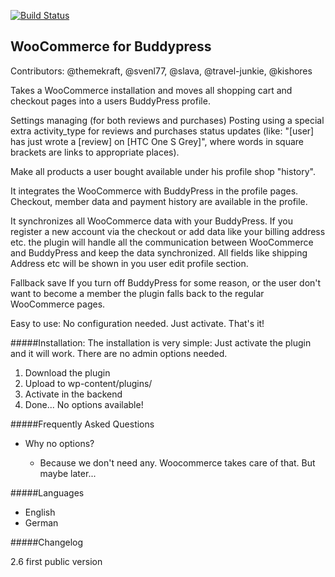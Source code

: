 [![Build Status](https://travis-ci.org/Themekraft/wc4bp.svg?branch=master)](https://travis-ci.org/Themekraft/wc4bp)

## WooCommerce for Buddypress

Contributors: @themekraft, @svenl77, @slava, @travel-junkie, @kishores

Takes a WooCommerce installation and moves all shopping cart and checkout pages into a users BuddyPress profile.

Settings managing (for both reviews and purchases)
Posting using a special extra activity_type for reviews and purchases status updates (like: "[user] has just wrote a [review] on [HTC One S Grey]", where words in square brackets are links to appropriate places).

Make all products a user bought available under his profile shop "history".

It integrates the WooCommerce with BuddyPress in the profile pages.
Checkout, member data and payment history are available in the profile.

It synchronizes all WooCommerce data with your BuddyPress.
If you register a new account via the checkout or add data like your billing address etc. the plugin will handle all the communication between WooCommerce and BuddyPress and keep the data synchronized.
All fields like shipping Address etc will be shown in you user edit profile section.

Fallback save
If you turn off BuddyPress for some reason, or the user don't want to become a member the plugin falls back to the regular WooCommerce pages.

Easy to use:
No configuration needed. Just activate. That's it!

#####Installation:
The installation is very simple:
Just activate the plugin and it will work. There are no admin options needed.

1. Download the plugin
2. Upload to wp-content/plugins/
3. Activate in the backend
4. Done... No options available!

#####Frequently Asked Questions 

* Why no options?

	* Because we don't need any. Woocommerce takes care of that. But maybe later...

#####Languages
* English
* German

#####Changelog

2.6 first public version